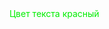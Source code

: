<!DOCTYPE html>
<html>
  <body bottommargin="50" leftmargin="50" rightmargin="20" topmargin="20">
    <font color=’red’>Цвет текста красный</font>
</body>
</html>
